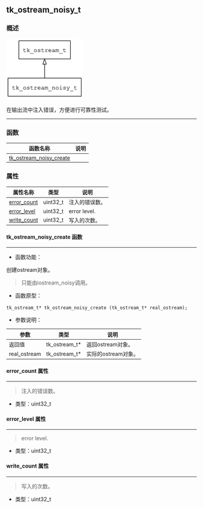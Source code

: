 ## tk\_ostream\_noisy\_t
### 概述
![image](images/tk_ostream_noisy_t_0.png)


 在输出流中注入错误，方便进行可靠性测试。



----------------------------------
### 函数
<p id="tk_ostream_noisy_t_methods">

| 函数名称 | 说明 | 
| -------- | ------------ | 
| <a href="#tk_ostream_noisy_t_tk_ostream_noisy_create">tk\_ostream\_noisy\_create</a> |  |
### 属性
<p id="tk_ostream_noisy_t_properties">

| 属性名称 | 类型 | 说明 | 
| -------- | ----- | ------------ | 
| <a href="#tk_ostream_noisy_t_error_count">error\_count</a> | uint32\_t | 注入的错误数。 |
| <a href="#tk_ostream_noisy_t_error_level">error\_level</a> | uint32\_t | error level. |
| <a href="#tk_ostream_noisy_t_write_count">write\_count</a> | uint32\_t | 写入的次数。 |
#### tk\_ostream\_noisy\_create 函数
-----------------------

* 函数功能：

> <p id="tk_ostream_noisy_t_tk_ostream_noisy_create">
 创建ostream对象。

> 只能由iostream_noisy调用。






* 函数原型：

```
tk_ostream_t* tk_ostream_noisy_create (tk_ostream_t* real_ostream);
```

* 参数说明：

| 参数 | 类型 | 说明 |
| -------- | ----- | --------- |
| 返回值 | tk\_ostream\_t* | 返回ostream对象。 |
| real\_ostream | tk\_ostream\_t* | 实际的ostream对象。 |
#### error\_count 属性
-----------------------
> <p id="tk_ostream_noisy_t_error_count"> 注入的错误数。



* 类型：uint32\_t

#### error\_level 属性
-----------------------
> <p id="tk_ostream_noisy_t_error_level"> error level.




* 类型：uint32\_t

#### write\_count 属性
-----------------------
> <p id="tk_ostream_noisy_t_write_count"> 写入的次数。



* 类型：uint32\_t

